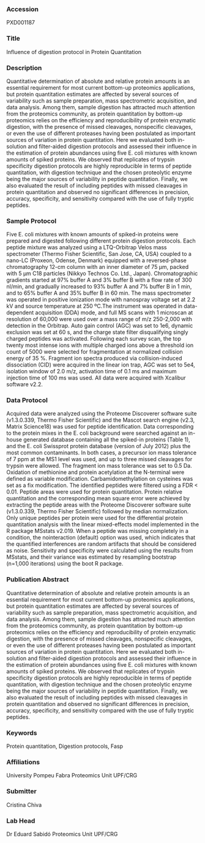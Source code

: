 ### Accession
PXD001187

### Title
Influence of digestion protocol in Protein Quantitation

### Description
Quantitative determination of absolute and relative protein amounts is an essential requirement for most current bottom-up proteomics applications, but protein quantitation estimates are affected by several sources of variability such as sample preparation, mass spectrometric acquisition, and data analysis. Among them, sample digestion has attracted much attention from the proteomics community, as protein quantitation by bottom-up proteomics relies on the efficiency and reproducibility of protein enzymatic digestion, with the presence of missed cleavages, nonspecific cleavages, or even the use of different proteases having been postulated as important sources of variation in protein quantitation. Here we evaluated both in-solution and filter-aided digestion protocols and assessed their influence in the estimation of protein abundances using five E. coli mixtures with known amounts of spiked proteins. We observed that replicates of trypsin specificity digestion protocols are highly reproducible in terms of peptide quantitation, with digestion technique and the chosen proteolytic enzyme being the major sources of variability in peptide quantitation. Finally, we also evaluated the result of including peptides with missed cleavages in protein quantitation and observed no significant differences in precision, accuracy, specificity, and sensitivity compared with the use of fully tryptic peptides.

### Sample Protocol
Five E. coli mixtures with known amounts of spiked-in proteins were prepared and digested following different protein digestion protocols.  Each peptide mixture was analyzed using a LTQ-Orbitrap Velos mass spectrometer (Thermo Fisher Scientific, San Jose, CA, USA) coupled to a nano-LC (Proxeon, Odense, Denmark) equipped with a reversed-phase chromatography 12-cm column with an inner diameter of 75 μm, packed with 5 μm C18 particles (Nikkyo Technos Co. Ltd., Japan). Chromatographic gradients started at 97% buffer A and 3% buffer B with a flow rate of 300 nl/min, and gradually increased to 93% buffer A and 7% buffer B in 1 min, and to 65% buffer A and 35% buffer B in 60 min. The mass spectrometer was operated in positive ionization mode with nanospray voltage set at 2.2 kV and source temperature at 250 ºC.The instrument was operated in data-dependent acquisition (DDA) mode, and full MS scans with 1 microscan at resolution of 60,000 were used over a mass range of m/z 250-2,000 with detection in the Orbitrap. Auto gain control (AGC) was set to 1e6, dynamic exclusion was set at 60 s, and the charge state filter disqualifying singly charged peptides was activated. Following each survey scan, the top twenty most intense ions with multiple charged ions above a threshold ion count of 5000 were selected for fragmentation at normalized collision energy of 35 %. Fragment ion spectra produced via collision-induced dissociation (CID) were acquired in the linear ion trap, AGC was set to 5e4, isolation window of 2.0 m/z, activation time of 0.1 ms and maximum injection time of 100 ms was used. All data were acquired with Xcalibur software v2.2.

### Data Protocol
Acquired data were analyzed using the Proteome Discoverer software suite (v1.3.0.339, Thermo Fisher Scientific) and the Mascot search engine (v2.3, Matrix Science18) was used for peptide identification. Data corresponding to the protein mixes in the E. coli background were searched against an in-house generated database containing all the spiked-in proteins (Table 1), and the E. coli Swissprot protein database (version of July 2012) plus the most common contaminants. In both cases, a precursor ion mass tolerance of 7 ppm at the MS1 level was used, and up to three missed cleavages for trypsin were allowed. The fragment ion mass tolerance was set to 0.5 Da. Oxidation of methionine and protein acetylation at the N-terminal were defined as variable modification. Carbamidomethylation on cysteines was set as a fix modification. The identified peptides were filtered using a FDR < 0.01. Peptide areas were used for protein quantitation. Protein relative quantitation and the corresponding mean square error were achieved by extracting the peptide areas with the Proteome Discoverer software suite (v1.3.0.339, Thermo Fisher Scientific) followed by median normalization. Only unique peptides per protein were used for the differential protein quantitation analysis with the linear mixed-effects model implemented in the R package MSstats v2.019. When a peptide was missing completely in a condition, the nointeraction (default) option was used, which indicates that the quantified interferences are random artifacts that should be considered as noise. Sensitivity and specificity were calculated using the results from MSstats, and their variance was estimated by resampling bootstrap (n=1,000 iterations) using the boot R package.

### Publication Abstract
Quantitative determination of absolute and relative protein amounts is an essential requirement for most current bottom-up proteomics applications, but protein quantitation estimates are affected by several sources of variability such as sample preparation, mass spectrometric acquisition, and data analysis. Among them, sample digestion has attracted much attention from the proteomics community, as protein quantitation by bottom-up proteomics relies on the efficiency and reproducibility of protein enzymatic digestion, with the presence of missed cleavages, nonspecific cleavages, or even the use of different proteases having been postulated as important sources of variation in protein quantitation. Here we evaluated both in-solution and filter-aided digestion protocols and assessed their influence in the estimation of protein abundances using five E. coli mixtures with known amounts of spiked proteins. We observed that replicates of trypsin specificity digestion protocols are highly reproducible in terms of peptide quantitation, with digestion technique and the chosen proteolytic enzyme being the major sources of variability in peptide quantitation. Finally, we also evaluated the result of including peptides with missed cleavages in protein quantitation and observed no significant differences in precision, accuracy, specificity, and sensitivity compared with the use of fully tryptic peptides.

### Keywords
Protein quantitation, Digestion protocols, Fasp

### Affiliations
University Pompeu Fabra
Proteomics Unit UPF/CRG

### Submitter
Cristina Chiva

### Lab Head
Dr Eduard Sabidó
Proteomics Unit UPF/CRG


